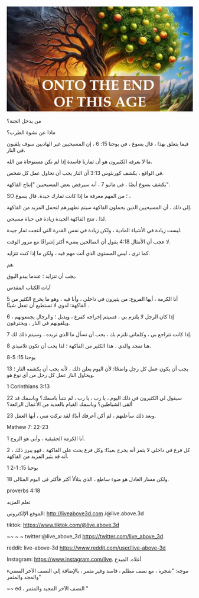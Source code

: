 ![Video cover image](../cover.jpg "cover photo")

من يدخل الجنة؟

ماذا عن نشوة الطرب؟

فيما يتعلق بهذا ، قال يسوع ، في يوحنا 15: 6 ، إن المسيحيين غير الهاديين سوف يلقيون في النار.

ما لا يعرفه الكثيرون هو أن ثمارنا فاسدة إذا لم تكن مستوحاة من الله.

في الواقع ، يكشف كورنثوس 3:13 أن النار يجب أن تحاول عمل كل شخص.

يكشف يسوع أيضًا ، في ماثيو 7 ، أنه سيرفض بعض المسيحيين "إنتاج الفاكهة".

SO ؛ من المهم معرفة ما إذا كانت ثمارك جيدة. قال يسوع ،

إلى ذلك ، أن المسيحيين الذين يحملون الفاكهة سيتم تطهيرهم لتحمل المزيد من الفاكهة.

لذا ، تنتج الفاكهة الجيدة زيادة في حياة مسيحي.

ليست زيادة في الأشياء المادية ، ولكن زيادة في نفس القدرة التي أنتجت ثمار جيدة.

لا عجب أن الأمثال 4:18 يقول أن الصالحين يضيء أكثر إشراقًا مع مرور الوقت.

كما ترى ، ليس المستوى الذي أنت مهم فيه ، ولكن ما إذا كنت تتزايد.

هم.

يجب أن تتزايد ؛ عندما يبدو البوق.

آيات الكتاب المقدس

5 أنا الكرمة ، أيها الفروع: من يثيرون في داخلي ، وأنا فيه ، وهو ما يخرج الكثير من الفاكهة: لدوي لا تستطيع أن تفعل شيئًا .

6 إذا كان الرجل لا يلتزم بي ، فسيتم إخراجه كفرع ، ويذبل ؛ والرجال يجمعونهم ، ويلقونهم في النار ، ويحترقون.

7 إذا كانت تتراجع بي ، وكلماتي تلتزم بك ، يجب أن تسأل ما الذي تريده ، وسيتم ذلك لك.

8 هنا تمجد والدي ، هذا الكثير من الفاكهة ؛ لذا يجب أن تكون تلاميذي.

يوحنا 15: 5-8

13 يجب أن يكون عمل كل رجل واضحًا: لأن اليوم يعلن ذلك ، لأنه يجب أن يكشفه النار ؛ ويحاول النار عمل كل رجل من أي نوع هو.

1 Corinthians 3:13

22 سيقول لي الكثيرون في ذلك اليوم ، يا رب ، يا رب ، لم نتنبأ باسمك؟ وباسمك قد ألقى الشياطين؟ وباسمك القيام بالعديد من الأعمال الرائعة؟

23 وبعد ذلك سأعلنهم ، لم أكن أعرفك أبدًا: لقد تركت مني ، أيها العمل.

Mathew 7: 22-23

1 أنا الكرمة الحقيقية ، وأبي هو الزوج.

2 كل فرع في داخلي لا يثمر أنه يخرج بعيدًا: وكل فرع يحث على الفاكهة ، فهو يبرز ذلك ، أنه قد يثير المزيد من الفاكهة.

1 يوحنا 15: 1-2

18 ولكن مسار العادل هو ضوء ساطع ، الذي يتلألأ أكثر فأكثر في اليوم المثالي.

proverbs 4:18

تعلم المزيد

الموقع الإلكتروني: http://liveabove3d.com /@live.above.3d

tiktok: https://www.tiktok.com/@live.above.3d

~~ ~ ~ twitter:@live_above_3d https://twitter.com/live_above_3d.

reddit: live-above-3d https://www.reddit.com/user/live-above-3d

Instagram: https://www.instagram.com/live. أعلاه. المبدع

موجه: "شجرة ، مع نصف مظلم ، فاسد وغير مثمر ، بالإضافة إلى النصف الآخر المضيء والمجد والمثمر"

~~ ed ، النصف الآخر المجيد والمثمر "